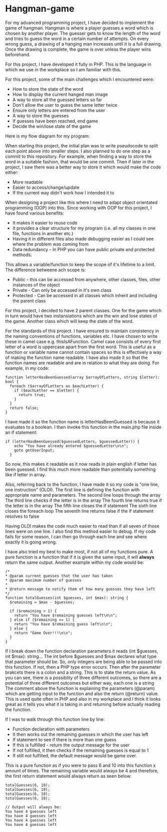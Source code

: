 # Hangman-game 

For my advanced programming project, I have decided to implement the game of hangman. Hangman is where a player guesses a word which is chosen by another player. The guesser gets to know the length of the word and tries to guess the word in a certain number of attempts. On every wrong guess, a drawing of a hanging man increases until it is a full drawing. Once the drawing is complete, the game is over unless the player wins beforehand. 

For this project, I have developed it fully in PHP. This is the language in which we use in the workplace so I am familiar with this.

For this project, some of the main challenges which I encountered were:
 - How to store the state of the word
 - How to display the current hanged man image
 - A way to store all the guessed letters so far
 - Don't allow the user to guess the same letter twice
 - Ensure only letters are entered from the user
 - A way to store the guesses
 - If guesses have been reached, end game
 - Decide the win/lose state of the game

Here is my flow diagram for my program:

When starting this project, the initial plan was to write pseudocode to split each point above into smaller steps. I also planned to do one step as a commit to this repository. For example, when finding a way to store the word in a suitable fashion, that would be one commit. Then if later in the project, I saw there was a better way to store it which would make the code either:
 - More readable
 - Easier to access/change/update
 - If the current way didn't work how I intended it to

When designing a project like this where I need to adapt object orientated programming (OOP) into this. Since working with OOP for this project, I have found various benefits:
 - It makes it easier to reuse code
 - It provides a clear structure for my program (i.e. all my classes in one file, functions in another etc.)
 - Having it in different files also made debugging easier as I could see where the problem was coming from
 - Data redundancy - In PHP you can have public private and protected methods.

This allows a variable/function to keep the scope of it's lifetime to a limit. The difference betweene ach scope is:
 - Public - this can be accessed from anywhere, other classes, files, other instances of the object
 - Private - Can only be accessed in it's own class
 - Protected - Can be accessed in all classes which inherit and including the parent class

For this project, I decided to have 2 parent classes. One for the game which in turn would have two instansiations which are the win and lose states of the game. Another class which will keep the state of the word. 

For the standards of this project. I have ensured to maintain consistency in the naming conventions of functions, variables etc. I have chosen to write these in camel case e.g. thisIsAFunction. Camel case consists of every first letter of a word is uppercase apart from the first word. This is useful as a function or variable name cannot contain spaces so this is effectively a way of making the function name readable.
I have also made it so that the function names are readable and are in relation to what they are doing. For example, in my code:
```
function letterHasBeenGuessed(array $arrayOfLetters, string $letter): bool {
  foreach ($arrayOfLetters as $eachLetter) {
    if ($eachLetter == $letter) {
      return true;
    }
  }
  return false;
}
```
I have made it so the function name is letterHasBeenGuessed is because it evaluates to a boolean. I then invoke this function in the main.php file inside an if statement:
```
if (letterHasBeenGuessed($guessedLetters, $guessedLetter)) {
    echo "You have already entered $guessedLetter\n\n";
    goto getUserInput;
  }
```
So now, this makes it readable as it now reads in plain english if letter has been guessed. I find this much more readable than potentially something like if letter in array.

Also, referring back to the function, I have made it so my code is "one line, one instruction" (OLOI). 
The first line is defining the function with appropriate name and parameters.
The second line loops through the array
The third line checks if the letter is in the array
The fourth line returns true if the letter is in the array
The fifth line closes the if statement
The sixth line closes the foreach loop
The seventh line returns false if the if statement resolves to false

Having OLOI makes the code much easier to read than if all seven of those lines were on one line. I also find this method easier to debug. If my code fails for some reason, I can then go through each line and see where exactly it is going wrong.

I have also tried my best to make most, if not all of my functions pure. A pure function is a function that if it is given the same input, it will **always** return the same output. Another example within my code would be:
```
/*
* @param current guesses that the user has taken
* @param maximum number of guesses
*
* @return message to notify them of how many guesses they have left
*/
function totalGuesses(int $guesses, int $max): string {
  $remaining = $max - $guesses;

  if ($remaining > 1) {
    return "You have $remaining guesses left\n\n";
  } else if ($remaining == 1) {
    return "You have $remaining guess left\n\n";
  } else {
    return "Game Over!!!\n\n";
  }
}
```

If I break down the function declaration parameters it reads (int $guesses, int $max): string...
The int before $guesses and $max declares what type that parameter should be. So, only integers are being able to be passed into this function. If not, then a PHP type error occurs. Then after the parameter brakcets there is a colon and a string. This is to state the return value. As you can see, there is a possiblity of three different outcomes, so there are a potential of three different outcomes but either way, each one is a string
The comment above the function is explaining the parameters (@param) which are getting input to the function and also the return (@return) value. This is used quite often in PHP and also in my workplace and I think it looks great as it tells you what it is taking in and returning before actually reading the function.

If I was to walk through this function line by line:
 - Function declaration with parameters
 - It then works out the remaining guesses in which the user has left
 - If statement to see if there is more than one guess
 - If this is fulfilled - return the output message for the user
 - If not fulfilled, it then checks if the remaining guesses is equal to 1
 - If still not fulfilled, the default message would be game over.

This is a pure function as if you were to pass 6 and 10 into this function x amount of times. The remaining variable would always be 4 and therefore, the first return statement would always return as seen below:
```
totalGuesses(6, 10);
totalGuesses(6, 10);
totalGuesses(6, 10);
totalGuesses(6, 10);

// Output will always be:
You have 4 guesses left
You have 4 guesses left
You have 4 guesses left
You have 4 guesses left
```

















